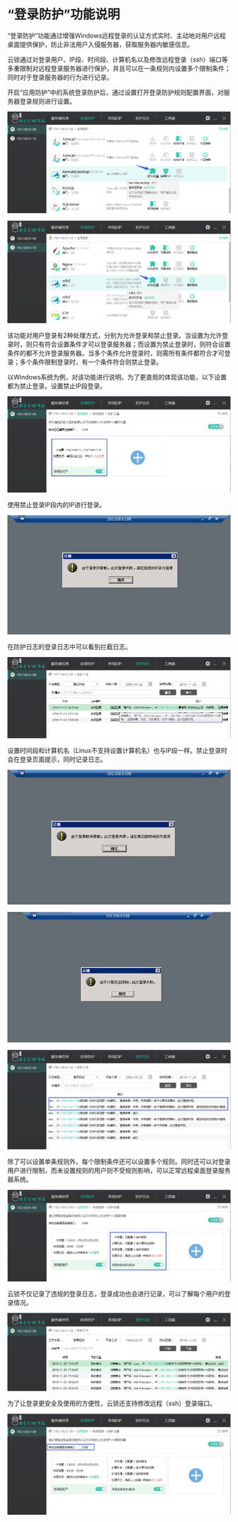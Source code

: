 # “登录防护”功能说明

“登录防护”功能通过增强Windows远程登录的认证方式实时、主动地对用户远程桌面提供保护，防止非法用户入侵服务器，获取服务器内敏感信息。

云锁通过对登录用户、IP段、时间段、计算机名以及修改远程登录（ssh）端口等多重限制对远程登录服务器进行保护，并且可以在一条规则内设置多个限制条件；同时对于登录服务器的行为进行记录。

开启“应用防护”中的系统登录防护后，通过设置打开登录防护规则配置界面，对服务器登录规则进行设置。

![](../.gitbook/assets/f1701.png)

![](../.gitbook/assets/f1702.png)

该功能对用户登录有2种处理方式，分别为允许登录和禁止登录。当设置为允许登录时，则只有符合设置条件才可以登录服务器；而设置为禁止登录时，则符合设置条件的都不允许登录服务器。当多个条件允许登录时，则需所有条件都符合才可登录；多个条件限制登录时，有一个条件符合则禁止登录。

以Windows系统为例，对该功能进行说明。为了更直观的体现该功能，以下设置都为禁止登录。设置禁止IP段登录。

![](../.gitbook/assets/f1703.png)

使用禁止登录IP段内的IP进行登录。

![](../.gitbook/assets/f1704.png)

在防护日志的登录日志中可以看到拦截日志。

![](../.gitbook/assets/f1705.png)

设置时间段和计算机名（Linux不支持设置计算机名）也与IP段一样。禁止登录时会在登录页面提示，同时记录日志。

![](../.gitbook/assets/f1706.png)

![](../.gitbook/assets/f1707.png)

![](../.gitbook/assets/f1708.png)

除了可以设置单条规则外，每个限制条件还可以设置多个规则。同时还可以对登录用户进行限制，而未设置规则的用户则不受规则影响，可以正常远程桌面登录服务器系统。

![](../.gitbook/assets/f1709.png)

云锁不仅记录了违规的登录日志，登录成功也会进行记录，可以了解每个用户的登录情况。

![](../.gitbook/assets/f1710.png)

为了让登录更安全及使用的方便性，云锁还支持修改远程（ssh）登录端口。

![](../.gitbook/assets/f1711.png)

